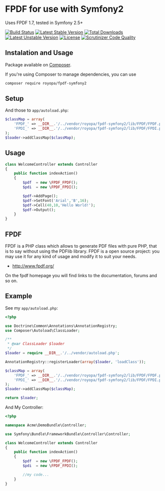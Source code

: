FPDF for use with Symfony2
==========================

Uses FPDF 1.7, tested in Symfony 2.5+

[![Build Status](https://travis-ci.org/royopa/fpdf-symfony2.svg?branch=master)](https://travis-ci.org/royopa/fpdf-symfony2)
[![Latest Stable Version](https://poser.pugx.org/royopa/fpdf-symfony2/v/stable.svg)](https://packagist.org/packages/royopa/fpdf-symfony2) [![Total Downloads](https://poser.pugx.org/royopa/fpdf-symfony2/downloads.svg)](https://packagist.org/packages/royopa/fpdf-symfony2) [![Latest Unstable Version](https://poser.pugx.org/royopa/fpdf-symfony2/v/unstable.svg)](https://packagist.org/packages/royopa/fpdf-symfony2) [![License](https://poser.pugx.org/royopa/fpdf-symfony2/license.svg)](https://packagist.org/packages/royopa/fpdf-symfony2)
[![Scrutinizer Code Quality](https://scrutinizer-ci.com/g/royopa/fpdf-symfony2/badges/quality-score.png?b=master)](https://scrutinizer-ci.com/g/royopa/fpdf-symfony2/?branch=master)

## Instalation and Usage 

Package available on [Composer](https://packagist.org/packages/royopa/fpdf-symfony2).

If you're using Composer to manage dependencies, you can use

```sh
composer require royopa/fpdf-symfony2
```

Setup
-----

And those to `app/autoload.php`:

```php
$classMap = array(
    'FPDF_' => __DIR__.'/../vendor/royopa/fpdf-symfony2/lib/FPDF/FPDF.php',
    'FPDI_' => __DIR__.'/../vendor/royopa/fpdf-symfony2/lib/FPDF/FPDI.php'
);
$loader->addClassMap($classMap);    
```

Usage
-----
```php
class WelcomeController extends Controller
{
    public function indexAction()
    {
        $pdf  = new \FPDF_FPDF();
        $pdi  = new \FPDF_FPDI();

        $pdf->AddPage();
        $pdf->SetFont('Arial','B',16);
        $pdf->Cell(40,10,'Hello World!');
        $pdf->Output();
    }
}

```

FPDF
-----
FPDF is a PHP class which allows to generate PDF files with pure PHP, that is to say without using the PDFlib library. FPDF is a open source project: you may use it for any kind of usage and modify it to suit your needs.

- http://www.fpdf.org/

On the fpdf homepage you will find links to the documentation, forums and so on.

Example
-------

See my `app/autoload.php`:

```php
<?php

use Doctrine\Common\Annotations\AnnotationRegistry;
use Composer\Autoload\ClassLoader;

/**
 * @var ClassLoader $loader
 */
$loader = require __DIR__.'/../vendor/autoload.php';

AnnotationRegistry::registerLoader(array($loader, 'loadClass'));

$classMap = array(
    'FPDF_' => __DIR__.'/../vendor/royopa/fpdf-symfony2/lib/FPDF/FPDF.php',
    'FPDI_' => __DIR__.'/../vendor/royopa/fpdf-symfony2/lib/FPDF/FPDI.php'
);
$loader->addClassMap($classMap);

return $loader;

```

And My Controller:

```php
<?php

namespace Acme\DemoBundle\Controller;

use Symfony\Bundle\FrameworkBundle\Controller\Controller;

class WelcomeController extends Controller
{
    public function indexAction()
    {
        $pdf  = new \FPDF_FPDF();
        $pdi  = new \FPDF_FPDI();

        //my code...
    }
}

```
